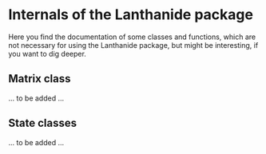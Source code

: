# Internals of the Lanthanide package

Here you find the documentation of some classes and functions, which are not necessary for using the Lanthanide package,
but might be interesting, if you want to dig deeper.

## Matrix class

... to be added ...

## State classes

... to be added ...

